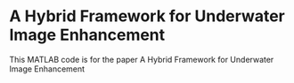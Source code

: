 # A Hybrid Framework for Underwater Image Enhancement
This MATLAB code is for the paper A Hybrid Framework for Underwater Image Enhancement
